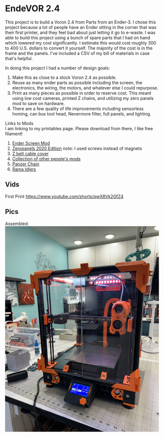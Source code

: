 
# EndeVOR 2.4

This project is to build a Voron 2.4 from Parts from an Ender-3.  I chose this project because a lot of people have an Ender sitting in the corner that was their first printer, and they feel bad about just letting it go to e-waste.  I was able to build this project using a bunch of spare parts that I had on hand which lowered my cost significantly. I estimate this would cost roughly 300 to 400 U.S. dollars to convert it yourself. The majority of the cost is in the frame and the panels. I've included a CSV of my bill of materials in case that's helpful.

In doing this project I had a number of design goals:  
1.	Make this as close to a stock Voron 2.4 as possible. 
2.	Reuse as many ender parts as possible including the screen, the electronics, the wiring, the motors, and whatever else I could repurpose.  
3.	Print as many pieces as possible in order to reserve cost. This meant using low cost cameras, printed Z chains, and utilizing my zero panels mod to save on hardware. 
4.	There are a few quality of life improvements including sensorless homing, can bus tool head, Nevermore filter, full panels, and lighting.  

Links to Mods  
    I am linking to my printables page.  Please download from there, I like free filament! 
1. [Ender Screen Mod](https://www.printables.com/model/794697-ender-3-screen-mount-for-voron-24-and-trident-ende)
2. [Zeropanels 2020 Edition](https://www.printables.com/model/803352-zeropanels-2020-edition)  note: I used screws instead of magnets
3. [Z belt cable cover](https://www.printables.com/model/832359-z-belt-cable-cover-mk2)
4. [Collection of other people's mods](https://www.printables.com/@OneHotTake_1106894/collections/1274945)
5. [Panzer Chain](https://mods.vorondesign.com/details/AVX0p7l2NUIQANECCD9Og)
6. [Rama Idlers](https://github.com/Ramalama2/Voron-2-Mods)

## Vids  

First Print https://www.youtube.com/shorts/qwX8Vk2GfZ4 


## Pics
Assembled:  ![Glamour Shot](Images/IMG_1494.jpeg)


